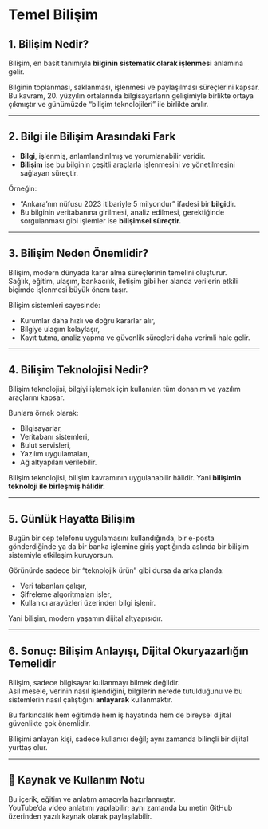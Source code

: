 # Temel Bilişim



## 1. Bilişim Nedir?

Bilişim, en basit tanımıyla **bilginin sistematik olarak işlenmesi** anlamına gelir.

Bilginin toplanması, saklanması, işlenmesi ve paylaşılması süreçlerini kapsar.  
Bu kavram, 20. yüzyılın ortalarında bilgisayarların gelişimiyle birlikte ortaya çıkmıştır ve günümüzde “bilişim teknolojileri” ile birlikte anılır.

---

## 2. Bilgi ile Bilişim Arasındaki Fark

- **Bilgi**, işlenmiş, anlamlandırılmış ve yorumlanabilir veridir.
- **Bilişim** ise bu bilginin çeşitli araçlarla işlenmesini ve yönetilmesini sağlayan süreçtir.

Örneğin:
- “Ankara’nın nüfusu 2023 itibariyle 5 milyondur” ifadesi bir **bilgi**dir.  
- Bu bilginin veritabanına girilmesi, analiz edilmesi, gerektiğinde sorgulanması gibi işlemler ise **bilişimsel süreçtir.**

---

## 3. Bilişim Neden Önemlidir?

Bilişim, modern dünyada karar alma süreçlerinin temelini oluşturur.  
Sağlık, eğitim, ulaşım, bankacılık, iletişim gibi her alanda verilerin etkili biçimde işlenmesi büyük önem taşır.

Bilişim sistemleri sayesinde:
- Kurumlar daha hızlı ve doğru kararlar alır,
- Bilgiye ulaşım kolaylaşır,
- Kayıt tutma, analiz yapma ve güvenlik süreçleri daha verimli hale gelir.

---

## 4. Bilişim Teknolojisi Nedir?

Bilişim teknolojisi, bilgiyi işlemek için kullanılan tüm donanım ve yazılım araçlarını kapsar.

Bunlara örnek olarak:
- Bilgisayarlar,
- Veritabanı sistemleri,
- Bulut servisleri,
- Yazılım uygulamaları,
- Ağ altyapıları verilebilir.

Bilişim teknolojisi, bilişim kavramının uygulanabilir hâlidir. Yani **bilişimin teknoloji ile birleşmiş hâlidir.**

---

## 5. Günlük Hayatta Bilişim

Bugün bir cep telefonu uygulamasını kullandığında, bir e-posta gönderdiğinde ya da bir banka işlemine giriş yaptığında aslında bir bilişim sistemiyle etkileşim kuruyorsun.

Görünürde sadece bir “teknolojik ürün” gibi dursa da arka planda:
- Veri tabanları çalışır,
- Şifreleme algoritmaları işler,
- Kullanıcı arayüzleri üzerinden bilgi işlenir.

Yani bilişim, modern yaşamın dijital altyapısıdır.

---

## 6. Sonuç: Bilişim Anlayışı, Dijital Okuryazarlığın Temelidir

Bilişim, sadece bilgisayar kullanmayı bilmek değildir.  
Asıl mesele, verinin nasıl işlendiğini, bilgilerin nerede tutulduğunu ve bu sistemlerin nasıl çalıştığını **anlayarak** kullanmaktır.

Bu farkındalık hem eğitimde hem iş hayatında hem de bireysel dijital güvenlikte çok önemlidir.

Bilişimi anlayan kişi, sadece kullanıcı değil; aynı zamanda bilinçli bir dijital yurttaş olur.

---

## 🔗 Kaynak ve Kullanım Notu

Bu içerik, eğitim ve anlatım amacıyla hazırlanmıştır.  
YouTube’da video anlatımı yapılabilir; aynı zamanda bu metin GitHub üzerinden yazılı kaynak olarak paylaşılabilir.


